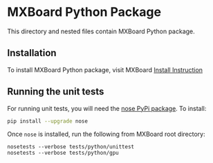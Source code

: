 MXBoard Python Package
====================
This directory and nested files contain MXBoard Python package.

## Installation
To install MXBoard Python package, visit MXBoard
[Install Instruction](https://github.com/awslabs/mxboard/tree/tensorboard_logging#installation)


## Running the unit tests

For running unit tests, you will need the [nose PyPi package](https://pypi.python.org/pypi/nose).
To install:
```bash
pip install --upgrade nose
```

Once ```nose``` is installed, run the following from MXBoard root directory:
```
nosetests --verbose tests/python/unittest
nosetests --verbose tests/python/gpu
```